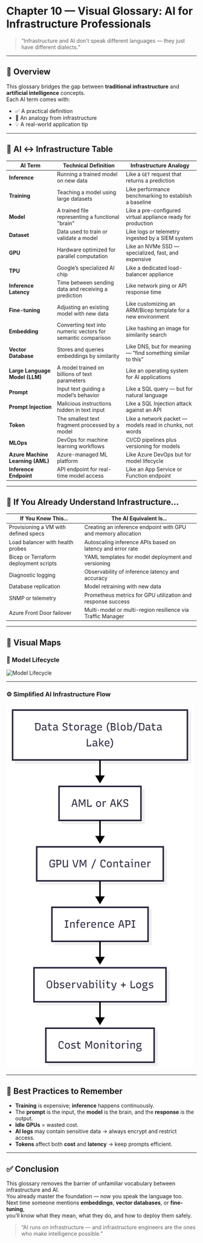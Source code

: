 # Chapter 10 — Visual Glossary: AI for Infrastructure Professionals

> “Infrastructure and AI don’t speak different languages — they just have different dialects.”

---

## 🧠 Overview

This glossary bridges the gap between **traditional infrastructure** and **artificial intelligence** concepts.  
Each AI term comes with:
- ✅ A practical definition  
- 🔄 An analogy from infrastructure  
- 💡 A real-world application tip  

---

## 📄 AI ↔ Infrastructure Table

| AI Term | Technical Definition | Infrastructure Analogy |
|----------|----------------------|-------------------------|
| **Inference** | Running a trained model on new data | Like a `GET` request that returns a prediction |
| **Training** | Teaching a model using large datasets | Like performance benchmarking to establish a baseline |
| **Model** | A trained file representing a functional "brain" | Like a pre-configured virtual appliance ready for production |
| **Dataset** | Data used to train or validate a model | Like logs or telemetry ingested by a SIEM system |
| **GPU** | Hardware optimized for parallel computation | Like an NVMe SSD — specialized, fast, and expensive |
| **TPU** | Google’s specialized AI chip | Like a dedicated load-balancer appliance |
| **Inference Latency** | Time between sending data and receiving a prediction | Like network ping or API response time |
| **Fine-tuning** | Adjusting an existing model with new data | Like customizing an ARM/Bicep template for a new environment |
| **Embedding** | Converting text into numeric vectors for semantic comparison | Like hashing an image for similarity search |
| **Vector Database** | Stores and queries embeddings by similarity | Like DNS, but for meaning — “find something similar to this” |
| **Large Language Model (LLM)** | A model trained on billions of text parameters | Like an operating system for AI applications |
| **Prompt** | Input text guiding a model’s behavior | Like a SQL query — but for natural language |
| **Prompt Injection** | Malicious instructions hidden in text input | Like a SQL Injection attack against an API |
| **Token** | The smallest text fragment processed by a model | Like a network packet — models read in chunks, not words |
| **MLOps** | DevOps for machine learning workflows | CI/CD pipelines plus versioning for models |
| **Azure Machine Learning (AML)** | Azure-managed ML platform | Like Azure DevOps but for model lifecycle |
| **Inference Endpoint** | API endpoint for real-time model access | Like an App Service or Function endpoint |

---

## 🔄 If You Already Understand Infrastructure...

| If You Know This... | The AI Equivalent Is... |
|----------------------|-------------------------|
| Provisioning a VM with defined specs | Creating an inference endpoint with GPU and memory allocation |
| Load balancer with health probes | Autoscaling inference APIs based on latency and error rate |
| Bicep or Terraform deployment scripts | YAML templates for model deployment and versioning |
| Diagnostic logging | Observability of inference latency and accuracy |
| Database replication | Model retraining with new data |
| SNMP or telemetry | Prometheus metrics for GPU utilization and response success |
| Azure Front Door failover | Multi-model or multi-region resilience via Traffic Manager |

---

## 🧭 Visual Maps

### 🧠 Model Lifecycle

![Model Lifecycle](../images/model.life-cycle.png "Model Lifecycle")

---

### ⚙️ Simplified AI Infrastructure Flow

![Simplified AI Infrastructure Flow](../images/infrastructure-flow.png "Simplified AI Infrastructure Flow")

---

## 🧩 Best Practices to Remember

- **Training** is expensive; **inference** happens continuously.  
- The **prompt** is the input, the **model** is the brain, and the **response** is the output.  
- **Idle GPUs** = wasted cost.  
- **AI logs** may contain sensitive data → always encrypt and restrict access.  
- **Tokens** affect both **cost** and **latency** → keep prompts efficient.

---

## ✅ Conclusion

This glossary removes the barrier of unfamiliar vocabulary between infrastructure and AI.  
You already master the foundation — now you speak the language too.  
Next time someone mentions **embeddings**, **vector databases**, or **fine-tuning**,  
you’ll know what they mean, what they do, and how to deploy them safely.

> “AI runs on infrastructure — and infrastructure engineers are the ones who make intelligence possible.”
